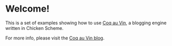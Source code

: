Welcome!
========

This is a set of examples showing how to use
[Coq au Vin](https://github.com/mgushee/coq-au-vin),
a blogging engine written in Chicken Scheme.

For more info, please visit the
[Coq au Vin blog](http://coq-au-vin.sapparicms.org/).
